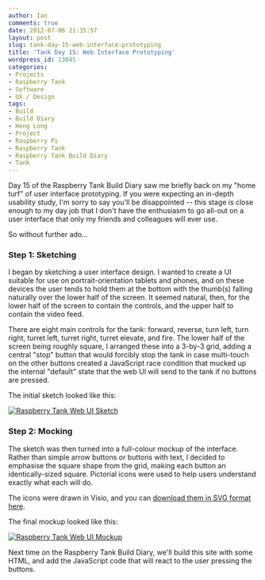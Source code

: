 ```yaml
---
author: Ian
comments: true
date: 2012-07-06 21:35:57
layout: post
slug: tank-day-15-web-interface-prototyping
title: 'Tank Day 15: Web Interface Prototyping'
wordpress_id: 13045
categories:
- Projects
- Raspberry Tank
- Software
- UX / Design
tags:
- Build
- Build Diary
- Heng Long
- Project
- Raspberry Pi
- Raspberry Tank
- Raspberry Tank Build Diary
- Tank
---
```


Day 15 of the Raspberry Tank Build Diary saw me briefly back on my "home turf" of user interface prototyping.  If you were expecting an in-depth usability study, I'm sorry to say you'll be disappointed -- this stage is close enough to my day job that I don't have the enthusiasm to go all-out on a user interface that only my friends and colleagues will ever use.

So without further ado...

### Step 1: Sketching

I began by sketching a user interface design.  I wanted to create a UI suitable for use on portrait-orientation tablets and phones, and on these devices the user tends to hold them at the bottom with the thumb(s) falling naturally over the lower half of the screen.  It seemed natural, then, for the lower half of the screen to contain the controls, and the upper half to contain the video feed.

There are eight main controls for the tank: forward, reverse, turn left, turn right, turret left, turret right, turret elevate, and fire.  The lower half of the screen being roughly square, I arranged these into a 3-by-3 grid, adding a central "stop" button that would forcibly stop the tank in case multi-touch on the other buttons created a JavaScript race condition that mucked up the internal "default" state that the web UI will send to the tank if no buttons are pressed.

The initial sketch looked like this:

[![Raspberry Tank Web UI Sketch](https://files.ianrenton.com/sites/raspberrytank/tank-ui-sketch-212x300.jpg)](https://files.ianrenton.com/sites/raspberrytank/tank-ui-sketch.jpg)

### Step 2: Mocking

The sketch was then turned into a full-colour mockup of the interface.  Rather than simple arrow buttons or buttons with text, I decided to emphasise the square shape from the grid, making each button an identically-sized square.  Pictorial icons were used to help users understand exactly what each will do.

The icons were drawn in Visio, and you can [download them in SVG format here](https://files.ianrenton.com/sites/raspberrytank/tank-ui-icons.svg).

The final mockup looked like this:

[![Raspberry Tank Web UI Mockup](https://files.ianrenton.com/sites/raspberrytank/tank-ui-mockup-180x300.png)](https://files.ianrenton.com/sites/raspberrytank/tank-ui-mockup.png)

Next time on the Raspberry Tank Build Diary, we'll build this site with some HTML, and add the JavaScript code that will react to the user pressing the buttons.
